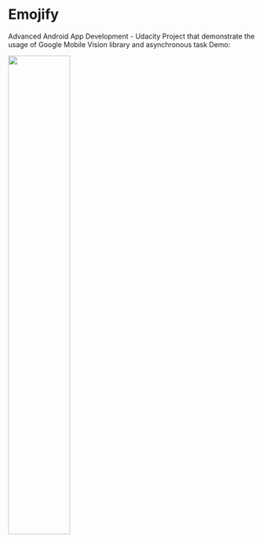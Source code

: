 # Emojify
Advanced Android App Development - Udacity
Project that demonstrate the usage of Google Mobile Vision library and asynchronous task
Demo:

[<img src="http://i3.ytimg.com/vi/aYikwUdcfXU/hqdefault.jpg" width="50%" class="center">](https://youtu.be/aYikwUdcfXU)
